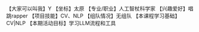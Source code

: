 【大家可以叫我】Y
【坐标】太原
【专业/职业】人工智杖科学家
【兴趣爱好】唱跳rapper
【项目技能】CV、NLP
【组队情况】无组队
【本课程学习基础】CV|NLP
【本期活动目标】学习LLM流程和工具